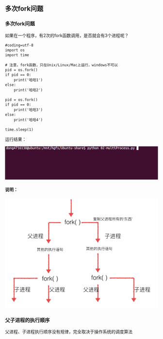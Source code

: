 ## 多次fork问题
### 多次fork问题
如果在一个程序，有2次的fork函数调用，是否就会有3个进程呢？

    #coding=utf-8
    import os
    import time

    # 注意，fork函数，只在Unix/Linux/Mac上运行，windows不可以
    pid = os.fork()
    if pid == 0:
        print('哈哈1')
    else:
        print('哈哈2')

    pid = os.fork()
    if pid == 0:
        print('哈哈3')
    else:
        print('哈哈4')

    time.sleep(1)
运行结果：

![alt文本](Images/5.gif "Title")

#### 说明：

![alt文本](Images/Snip20160829_6.png "Title")

### 父子进程的执行顺序  

父进程、子进程执行顺序没有规律，完全取决于操作系统的调度算法
